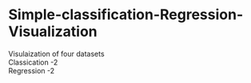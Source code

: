 # Simple-classification-Regression-Visualization
Visulaization of four datasets <br>
Classication -2 <br>
Regression -2
